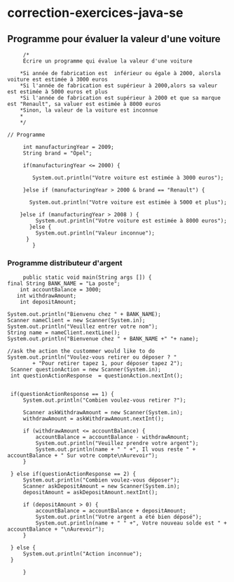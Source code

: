# correction-exercices-java-se

## Programme pour évaluer la valeur d'une voiture


	     /*
	     Écrire un programme qui évalue la valeur d'une voiture
	     
	    *Si année de fabrication est  inférieur ou égale à 2000, alorsla voiture est estimée à 3000 euros
	    *Si l'année de fabrication est supérieur à 2000,alors sa valeur est estimée à 5000 euros et plus
	    *Si l'année de fabrication est supérieur à 2000 et que sa marque est "Renault", sa valuer est estimée à 8000 euros
	    *Sinon, la valeur de la voiture est inconnue
	    * 
	    */
	
	// Programme
  
	     int manufacturingYear = 2009;
	     String brand = "Opel";
	
	     if(manufacturingYear <= 2000) {
       
	    	System.out.println("Votre voiture est estimée à 3000 euros");	
        
	     }else if (manufacturingYear > 2000 & brand == "Renault") {
       
		   System.out.println("Votre voiture est estimée à 5000 et plus");
       
        }else if (manufacturingYear > 2008 ) {
		     System.out.println("Votre voiture est estimée à 8000 euros");
	       }else {
		     System.out.println("Valeur inconnue");
	      }
	        }	
  
  
### Programme distributeur d'argent
  
         public static void main(String args []) {
	final String BANK_NAME = "La poste";
        int accountBalance = 3000;
       int withdrawAmount;
        int depositAmount;
	
	System.out.println("Bienvenu chez " + BANK_NAME);
	Scanner nameClient = new Scanner(System.in);
	System.out.println("Veuillez entrer votre nom");
	String name = nameClient.nextLine();
	System.out.println("Bienvenue chez " + BANK_NAME +" "+ name);
	
	//ask the action the custommer would like to do
	System.out.println("Voulez-vous retirer ou déposer ? "
			+ "Pour retirer tapez 1, pour déposer tapez 2");
	 Scanner questionAction = new Scanner(System.in);
	 int questionActionResponse  = questionAction.nextInt();
	
	
	 if(questionActionResponse == 1) {
		 System.out.println("Combien voulez-vous retirer ?");
		
		 Scanner askWithdrawAmount = new Scanner(System.in);
		 withdrawAmount = askWithdrawAmount.nextInt();
	    
		 if (withdrawAmount <= accountBalance) {
			 accountBalance = accountBalance - withdrawAmount;
			 System.out.println("Veuillez prendre votre argent");
			 System.out.println(name + " " +", Il vous reste " + accountBalance + " Sur votre compte\nAurevoir");
		 }
		 
	 } else if(questionActionResponse == 2) {
		 System.out.println("Combien voulez-vous déposer");
		 Scanner askDepositAmount = new Scanner(System.in);
		 depositAmount = askDepositAmount.nextInt();
	    
		 if (depositAmount > 0) {
			 accountBalance = accountBalance + depositAmount;
			 System.out.println("Votre argent a été bien déposé");
			 System.out.println(name + " " +", Votre nouveau solde est " + accountBalance + "\nAurevoir");
		 }
		 
	 } else {
		 System.out.println("Action inconnue");
	 }
	 
         }
  
  
